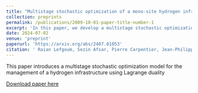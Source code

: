 ```yaml
---
title: "Multistage stochastic optimization of a mono-site hydrogen infrastructure by decomposition techniques"
collection: preprints
permalink: /publications/2009-10-01-paper-title-number-1
excerpt: 'In this paper, we develop a multistage stochastic optimization model for the management of a hydrogen infrastructure using Lagrange duality'
date: 2024-07-02
venue: 'preprint'
paperurl: 'https://arxiv.org/abs/2407.01053'
citation: ' Raian Lefgoum, Sezin Afsar, Pierre Carpentier, Jean-Philippe Chancelier, \& Michel de Lara. (2024). Multistage stochastic optimization of a mono-site hydrogen infrastructure by decomposition techniques'
---
```


This paper introduces a multistage stochastic optimization model for the management of a hydrogen infrastructure using Lagrange duality

[Download paper here](https://arxiv.org/abs/2407.01053)

